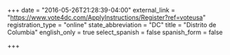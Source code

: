 +++
date = "2016-05-26T21:28:39-04:00"
external_link = "https://www.vote4dc.com/ApplyInstructions/Register?ref=voteusa"
registration_type = "online"
state_abbreviation = "DC"
title = "Distrito de Columbia"
english_only = true
select_spanish = false
spanish_form = false

+++
